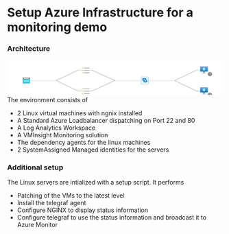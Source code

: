 # Setup Azure Infrastructure for a monitoring demo
### Architecture
![Architecture](images/Topology.svg "Architecture")
The environment consists of 
- 2 Linux virtual machines with ngnix installed
- A Standard Azure Loadbalancer dispatching on Port 22 and 80
- A Log Analytics Workspace
- A VMInsight Monitoring solution
- The dependency agents for the linux machines
- 2 SystemAssigned Managed identities for the servers
### Additional setup
The Linux servers are intialized with a setup script. It performs
- Patching of the VMs to the latest level
- Install the telegraf agent
- Configure NGINX to display status information
- Configure telegraf to use the status information and broadcast it to Azure Monitor   